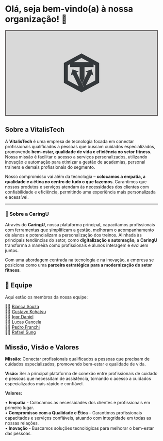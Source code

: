 # Olá, seja bem-vindo(a) à nossa organização! 👋  

![Logo da VitalisTech](https://raw.githubusercontent.com/VitalisTech-Brasil/.github/main/profile/logo-vitalis-bw.png)

## Sobre a VitalisTech  

A **VitalisTech** é uma empresa de tecnologia focada em conectar profissionais qualificados a pessoas que buscam cuidados especializados, promovendo **bem-estar, qualidade de vida e eficiência no setor fitness**. Nossa missão é facilitar o acesso a serviços personalizados, utilizando inovação e automação para otimizar a gestão de academias, personal trainers e demais profissionais do segmento.  

Nosso compromisso vai além da tecnologia – **colocamos a empatia, a qualidade e a ética no centro de tudo o que fazemos**. Garantimos que nossos produtos e serviços atendam às necessidades dos clientes com confiabilidade e eficiência, permitindo uma experiência mais personalizada e acessível.  

---

### 🦘 Sobre a CaringU
 Através do **CaringU**, nossa plataforma principal, capacitamos profissionais com ferramentas que simplificam a gestão, melhoram o acompanhamento de alunos e potencializam a personalização dos treinos. Alinhada às principais tendências do setor, como **digitalização e automação**, a **CaringU** transforma a maneira como profissionais e alunos interagem e evoluem juntos.  

Com uma abordagem centrada na tecnologia e na inovação, a empresa se posiciona como uma **parceira estratégica para a modernização do setor fitness**.

## 🌟 Equipe  

Aqui estão os membros da nossa equipe:  

👨‍🚀 [Bianca Souza](https://github.com/biasouza21)  
👨‍🚀 [Gustavo Kohatsu](https://github.com/Gustavo-Kohatsu)  
👨‍🚀 [Igor Daniel](https://github.com/zack-css)  
👨‍🚀 [Lucas Cancela](https://github.com/LucCancela)  
👨‍🚀 [Pedro Franchi](https://github.com/PedroFranchi)  
👨‍🚀 [Rafael Sung](https://github.com/Rafaelsmlee)  


##  Missão, Visão e Valores  

**Missão:** Conectar profissionais qualificados a pessoas que precisam de cuidados especializados, promovendo bem-estar e qualidade de vida.  

**Visão:** Ser a principal plataforma de conexão entre profissionais de cuidado e pessoas que necessitam de assistência, tornando o acesso a cuidados especializados mais rápido e confiável.  

**Valores:** 

• **Empatia** - Colocamos as necessidades dos clientes e profissionais em primeiro lugar.  
• **Compromisso com a Qualidade e Ética** - Garantimos profissionais capacitados e serviços confiáveis, atuando com integridade em todas as nossas relações.  
• **Inovação** - Buscamos soluções tecnológicas para melhorar o bem-estar das pessoas.
